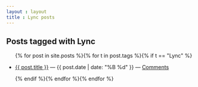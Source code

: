 ```yaml
---
layout : layout
title : Lync posts
---
```


<h2>Posts tagged with Lync</h2>
<ul class="tagged-posts">
{% for post in site.posts %}{% for t in post.tags %}{% if t == "Lync" %}
	<li><p><a href="{{ post.url }}">{{ post.title }}</a> &mdash; {{ post.date | date: "%B %d" }} &mdash; <a href="{{ post.url }}#disqus_thread">Comments</a></p></li>
{% endif %}{% endfor %}{% endfor %}
</ul>
